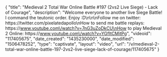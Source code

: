 {
    "title": "Medieval 2 Total War Online Battle #197 (2vs2 Live Siege) - Lack of Courage",
    "description": "Welcome everyone to another live Siege Battle!  I command the teutonic order. Enjoy :D\n\n\nFollow me on twitter: https:\/\/twitter.com\/pixelatedapollo\nHow to send me battle replays: https:\/\/www.youtube.com\/watch?v=7nG3uZoDkCU\nHow to play Medieval 2 Online: https:\/\/www.youtube.com\/watch?v=YGfItCMitPg",
    "videoid": "117405675",
    "date_created": "1435230000",
    "date_modified": "1506478252",
    "type": "captivate",
    "layout": "video",
    "url": "\/v\/medieval-2-total-war-online-battle-197-2vs2-live-siege-lack-of-courage\/117405675"
}